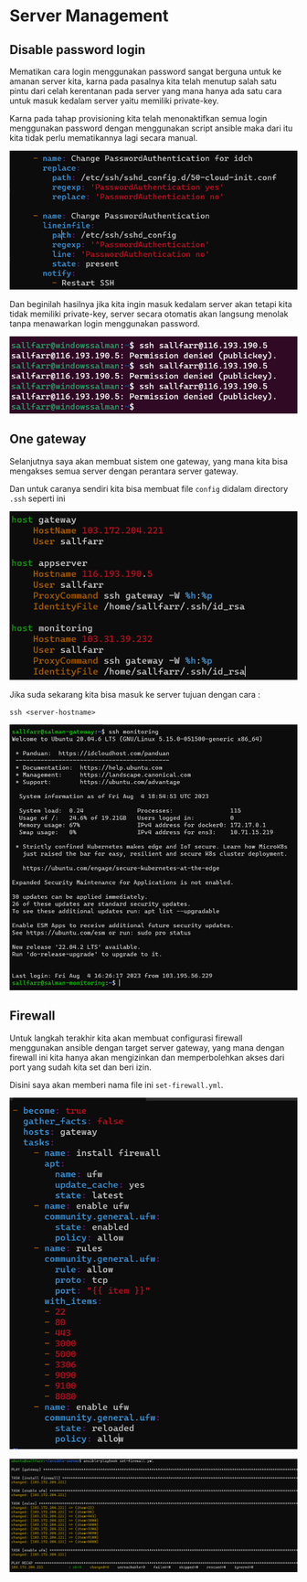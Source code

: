 # Server Management

## Disable password login

Mematikan cara login menggunakan password sangat berguna untuk ke amanan server kita, karna pada pasalnya kita telah menutup salah satu pintu dari celah kerentanan pada server yang mana hanya ada satu cara untuk masuk kedalam server yaitu memiliki private-key.

Karna pada tahap provisioning kita telah menonaktifkan semua login menggunakan password dengan menggunakan script ansible maka dari itu kita tidak perlu mematikannya lagi secara manual.

![image](/3.%20Server%20Management/img/1.png)

Dan beginilah hasilnya jika kita ingin masuk kedalam server akan tetapi kita tidak memiliki private-key, server secara otomatis akan langsung menolak tanpa menawarkan login menggunakan password.

![image](/3.%20Server%20Management/img/2.png)

## One gateway

Selanjutnya saya akan membuat sistem one gateway, yang mana kita bisa mengakses semua server dengan perantara server gateway.

Dan untuk caranya sendiri kita bisa membuat file `config` didalam directory `.ssh` seperti ini

![image](/3.%20Server%20Management/img/3.png)

Jika suda sekarang kita bisa masuk ke server tujuan dengan cara :

```
ssh <server-hostname>
```
![image](/3.%20Server%20Management/img/4.png)


## Firewall

Untuk langkah terakhir kita akan membuat configurasi firewall menggunakan ansible dengan target server gateway, yang mana dengan firewall ini kita hanya akan mengizinkan dan memperbolehkan akses dari port yang sudah kita set dan beri izin.

Disini saya akan memberi nama file ini `set-firewall.yml`.

![image](/3.%20Server%20Management/img/5.png)

![image](/3.%20Server%20Management/img/6.png)










